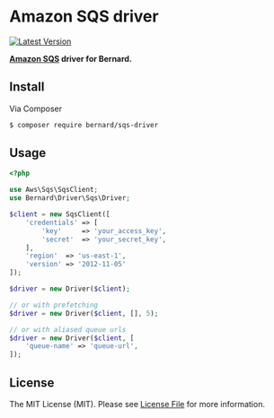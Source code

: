 # Amazon SQS driver

[![Latest Version](https://img.shields.io/github/release/bernardphp/sqs-driver.svg?style=flat-square)](https://github.com/bernardphp/sqs-driver/releases)

**[Amazon SQS](https://aws.amazon.com/sqs/) driver for Bernard.**


## Install

Via Composer

```bash
$ composer require bernard/sqs-driver
```


## Usage

```php
<?php

use Aws\Sqs\SqsClient;
use Bernard\Driver\Sqs\Driver;

$client = new SqsClient([
    'credentials' => [
        'key'     => 'your_access_key',
        'secret'  => 'your_secret_key',
    ],
    'region'  => 'us-east-1',
    'version' => '2012-11-05'
]);

$driver = new Driver($client);

// or with prefetching
$driver = new Driver($client, [], 5);

// or with aliased queue urls
$driver = new Driver($client, [
    'queue-name' => 'queue-url',
]);
```


## License

The MIT License (MIT). Please see [License File](LICENSE) for more information.
